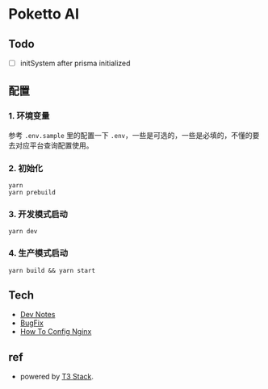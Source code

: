 # Poketto AI

## Todo

- [ ] initSystem after prisma initialized

## 配置

### 1. 环境变量

参考 `.env.sample` 里的配置一下 `.env`，一些是可选的，一些是必填的，不懂的要去对应平台查询配置使用。

### 2. 初始化

```shell
yarn
yarn prebuild
```

### 3. 开发模式启动

```shell
yarn dev
```

### 4. 生产模式启动

```shell
yarn build && yarn start
```

## Tech

- [Dev Notes](./__docs__/dev-notes.md)
- [BugFix](./__docs__/bugfix.md)
- [How To Config Nginx](./__docs__/nginx.md)

## ref

- powered by [T3 Stack](https://create.t3.gg/).
